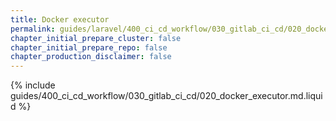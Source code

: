 ```yaml
---
title: Docker executor
permalink: guides/laravel/400_ci_cd_workflow/030_gitlab_ci_cd/020_docker_executor.html
chapter_initial_prepare_cluster: false
chapter_initial_prepare_repo: false
chapter_production_disclaimer: false
---
```


{% include guides/400_ci_cd_workflow/030_gitlab_ci_cd/020_docker_executor.md.liquid %}